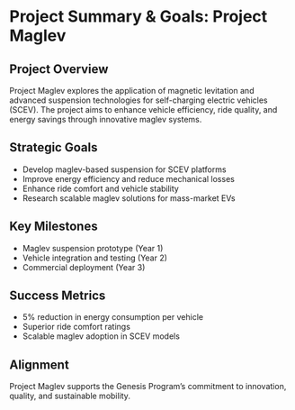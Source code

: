 # Project Summary & Goals: Project Maglev

## Project Overview
Project Maglev explores the application of magnetic levitation and advanced suspension technologies for self-charging electric vehicles (SCEV). The project aims to enhance vehicle efficiency, ride quality, and energy savings through innovative maglev systems.

## Strategic Goals
- Develop maglev-based suspension for SCEV platforms
- Improve energy efficiency and reduce mechanical losses
- Enhance ride comfort and vehicle stability
- Research scalable maglev solutions for mass-market EVs

## Key Milestones
- Maglev suspension prototype (Year 1)
- Vehicle integration and testing (Year 2)
- Commercial deployment (Year 3)

## Success Metrics
- 5% reduction in energy consumption per vehicle
- Superior ride comfort ratings
- Scalable maglev adoption in SCEV models

## Alignment
Project Maglev supports the Genesis Program’s commitment to innovation, quality, and sustainable mobility.
